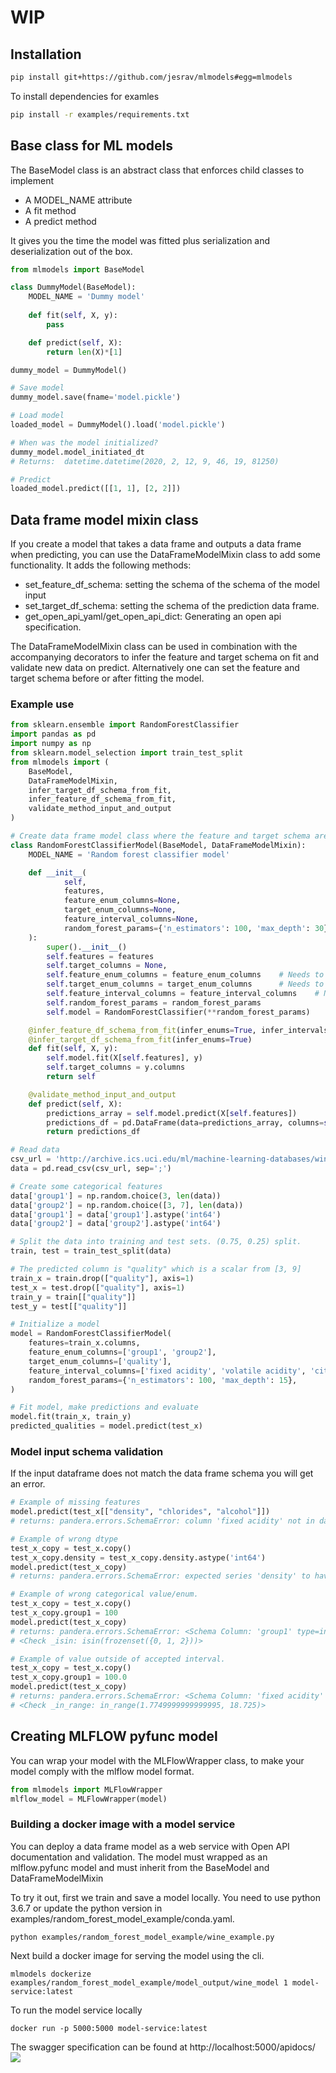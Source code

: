 # WIP

## Installation
```bash
pip install git+https://github.com/jesrav/mlmodels#egg=mlmodels
```
To install dependencies for examles
```bash
pip install -r examples/requirements.txt
```
## Base class for ML models
The BaseModel class is an abstract class that enforces child classes to implement
- A MODEL_NAME attribute
- A fit method
- A predict method

It gives you the time the model was fitted plus serialization and deserialization out of the box.

```python
from mlmodels import BaseModel

class DummyModel(BaseModel):
    MODEL_NAME = 'Dummy model'
    
    def fit(self, X, y):
        pass

    def predict(self, X):
        return len(X)*[1]

dummy_model = DummyModel()

# Save model
dummy_model.save(fname='model.pickle')

# Load model
loaded_model = DummyModel().load('model.pickle')

# When was the model initialized?
dummy_model.model_initiated_dt
# Returns:  datetime.datetime(2020, 2, 12, 9, 46, 19, 81250)

# Predict
loaded_model.predict([[1, 1], [2, 2]])
```
## Data frame model mixin class
If you create a model that takes a data frame and outputs a data frame when predicting, you can use the DataFrameModelMixin class to add some functionality.
It adds the following methods: 
- set_feature_df_schema: setting the schema of the schema of the model input 
- set_target_df_schema: setting the schema of the prediction data frame.
- get_open_api_yaml/get_open_api_dict: Generating an open api specification.

The DataFrameModelMixin class can be used in combination with the accompanying decorators to infer the feature and target schema on fit and validate new data on predict.
Alternatively one can set the feature and target schema before or after fitting the model.

### Example use
```python
from sklearn.ensemble import RandomForestClassifier
import pandas as pd
import numpy as np
from sklearn.model_selection import train_test_split
from mlmodels import (
    BaseModel,
    DataFrameModelMixin,
    infer_target_df_schema_from_fit,
    infer_feature_df_schema_from_fit,
    validate_method_input_and_output
)

# Create data frame model class where the feature and target schema are infered when the model is fitted.
class RandomForestClassifierModel(BaseModel, DataFrameModelMixin):
    MODEL_NAME = 'Random forest classifier model'

    def __init__(
            self,
            features,
            feature_enum_columns=None,
            target_enum_columns=None,
            feature_interval_columns=None,
            random_forest_params={'n_estimators': 100, 'max_depth': 30},
    ):
        super().__init__()
        self.features = features
        self.target_columns = None,
        self.feature_enum_columns = feature_enum_columns    # Needs to be set to infer enums for ceartain features.
        self.target_enum_columns = target_enum_columns      # Needs to be set to infer enums for certain of the target columns.
        self.feature_interval_columns = feature_interval_columns    # Needs to be set to infer the range/interval of accepted values for certain continous features. 
        self.random_forest_params = random_forest_params
        self.model = RandomForestClassifier(**random_forest_params)

    @infer_feature_df_schema_from_fit(infer_enums=True, infer_intervals=True, interval_buffer_percent=25)
    @infer_target_df_schema_from_fit(infer_enums=True)
    def fit(self, X, y):
        self.model.fit(X[self.features], y)
        self.target_columns = y.columns
        return self

    @validate_method_input_and_output
    def predict(self, X):
        predictions_array = self.model.predict(X[self.features])
        predictions_df = pd.DataFrame(data=predictions_array, columns=self.target_columns)
        return predictions_df

# Read data
csv_url = 'http://archive.ics.uci.edu/ml/machine-learning-databases/wine-quality/winequality-red.csv'
data = pd.read_csv(csv_url, sep=';')

# Create some categorical features
data['group1'] = np.random.choice(3, len(data))
data['group2'] = np.random.choice([3, 7], len(data))
data['group1'] = data['group1'].astype('int64')
data['group2'] = data['group2'].astype('int64')

# Split the data into training and test sets. (0.75, 0.25) split.
train, test = train_test_split(data)

# The predicted column is "quality" which is a scalar from [3, 9]
train_x = train.drop(["quality"], axis=1)
test_x = test.drop(["quality"], axis=1)
train_y = train[["quality"]]
test_y = test[["quality"]]

# Initialize a model
model = RandomForestClassifierModel(
    features=train_x.columns,
    feature_enum_columns=['group1', 'group2'],
    target_enum_columns=['quality'],
    feature_interval_columns=['fixed acidity', 'volatile acidity', 'citric acid'],
    random_forest_params={'n_estimators': 100, 'max_depth': 15},
)

# Fit model, make predictions and evaluate
model.fit(train_x, train_y)
predicted_qualities = model.predict(test_x)
```
### Model input schema validation
If the input dataframe does not match the data frame schema you will get an error.
```python
# Example of missing features
model.predict(test_x[["density", "chlorides", "alcohol"]])
# returns: pandera.errors.SchemaError: column 'fixed acidity' not in dataframe

# Example of wrong dtype
test_x_copy = test_x.copy()
test_x_copy.density = test_x_copy.density.astype('int64')
model.predict(test_x_copy)
# returns: pandera.errors.SchemaError: expected series 'density' to have type float64, got int64

# Example of wrong categorical value/enum.
test_x_copy = test_x.copy()
test_x_copy.group1 = 100
model.predict(test_x_copy)
# returns: pandera.errors.SchemaError: <Schema Column: 'group1' type=int64> failed element-wise validator 0:
# <Check _isin: isin(frozenset({0, 1, 2}))>

# Example of value outside of accepted interval.
test_x_copy = test_x.copy()
test_x_copy.group1 = 100.0
model.predict(test_x_copy)
# returns: pandera.errors.SchemaError: <Schema Column: 'fixed acidity' type=float64> failed element-wise validator 0:
# <Check _in_range: in_range(1.7749999999999995, 18.725)>
```

## Creating MLFLOW pyfunc model
You can wrap your model with the MLFlowWrapper class, to make your model comply with the mlflow model format.
```python
from mlmodels import MLFlowWrapper
mlflow_model = MLFlowWrapper(model)
```

### Building a docker image with a model service
You can deploy a data frame model as a web service with Open API documentation and validation.
The model must wrapped as an mlflow.pyfunc model and must inherit from the BaseModel and DataFrameModelMixin

To try it out, first we train and save a model locally. You need to use python 3.6.7 or update the python version in examples/random_forest_model_example/conda.yaml.
```console
python examples/random_forest_model_example/wine_example.py
```
Next build a docker image for serving the model using the cli. 
```console
mlmodels dockerize examples/random_forest_model_example/model_output/wine_model 1 model-service:latest
```
To run the model service locally
```console
docker run -p 5000:5000 model-service:latest
```
The swagger specification can be found at http://localhost:5000/apidocs/
![](docs/swagger_screenshot.jpg)